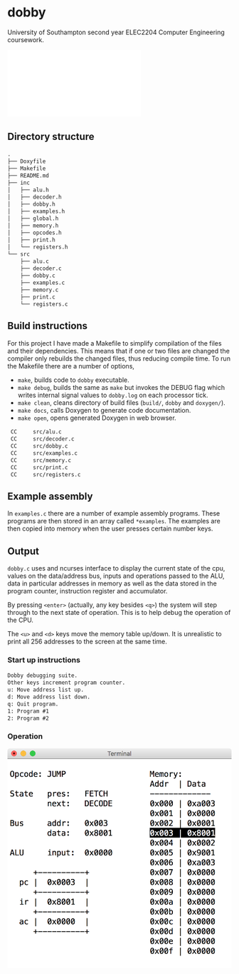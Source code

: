 # dobby

University of Southampton second year ELEC2204 Computer Engineering coursework.

![Block Diagram](./dobby.pdf)

## Directory structure

```
.
├── Doxyfile
├── Makefile
├── README.md
├── inc
│   ├── alu.h
│   ├── decoder.h
│   ├── dobby.h
│   ├── examples.h
│   ├── global.h
│   ├── memory.h
│   ├── opcodes.h
│   ├── print.h
│   └── registers.h
└── src
    ├── alu.c
    ├── decoder.c
    ├── dobby.c
    ├── examples.c
    ├── memory.c
    ├── print.c
    └── registers.c
```

## Build instructions

For this project I have made a Makefile to simplify compilation of the files
and their dependencies. This means that if one or two files are changed the
compiler only rebuilds the changed files, thus reducing compile time. To run the
Makefile there are a number of options,
* `make`, builds code to `dobby` executable.
* `make debug`, builds the same as `make` but invokes the DEBUG flag which
writes internal signal values to `dobby.log` on each processor tick.
* `make clean`, cleans directory of build files (`build/`, `dobby` and
`doxygen/`).
* `make docs`, calls Doxygen to generate code documentation.
* `make open`, opens generated Doxygen in web browser.

```
 CC     src/alu.c
 CC     src/decoder.c
 CC     src/dobby.c
 CC     src/examples.c
 CC     src/memory.c
 CC     src/print.c
 CC     src/registers.c
```

## Example assembly

In `examples.c` there are a number of example assembly programs. These programs
are then stored in an array called `*examples`. The examples are then copied
into memory when the user presses certain number keys.

## Output

`dobby.c` uses and ncurses interface to display the current state of the cpu,
values on the data/address bus, inputs and operations passed to the ALU, data
in particular addresses in memory as well as the data stored in the program
counter, instruction register and accumulator.

By pressing `<enter>` (actually, any key besides `<q>`) the system will step
through to the next state of operation. This is to help debug the operation of
the CPU.

The `<u>` and `<d>` keys move the memory table up/down. It is unrealistic to
print all 256 addresses to the screen at the same time.

### Start up instructions

```
Dobby debugging suite.
Other keys increment program counter.
u: Move address list up.
d: Move address list down.
q: Quit program.
1: Program #1
2: Program #2
```

### Operation

![Terminal User Interface](./highlight-addr.png)
